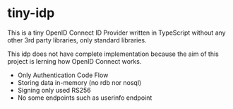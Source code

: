 # tiny-idp
This is a tiny OpenID Connect ID Provider written in TypeScript without any other 3rd party libraries, only standard libraries.

This idp does not have complete implementation because the aim of this project is lerning how OpenID Connect works.

* Only Authentication Code Flow
* Storing data in-memory (no rdb nor nosql)
* Signing only used RS256
* No some endpoints such as userinfo endpoint
